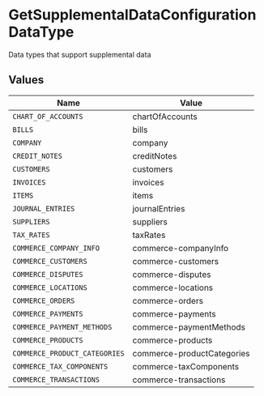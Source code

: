 # GetSupplementalDataConfigurationDataType

Data types that support supplemental data


## Values

| Name                          | Value                         |
| ----------------------------- | ----------------------------- |
| `CHART_OF_ACCOUNTS`           | chartOfAccounts               |
| `BILLS`                       | bills                         |
| `COMPANY`                     | company                       |
| `CREDIT_NOTES`                | creditNotes                   |
| `CUSTOMERS`                   | customers                     |
| `INVOICES`                    | invoices                      |
| `ITEMS`                       | items                         |
| `JOURNAL_ENTRIES`             | journalEntries                |
| `SUPPLIERS`                   | suppliers                     |
| `TAX_RATES`                   | taxRates                      |
| `COMMERCE_COMPANY_INFO`       | commerce-companyInfo          |
| `COMMERCE_CUSTOMERS`          | commerce-customers            |
| `COMMERCE_DISPUTES`           | commerce-disputes             |
| `COMMERCE_LOCATIONS`          | commerce-locations            |
| `COMMERCE_ORDERS`             | commerce-orders               |
| `COMMERCE_PAYMENTS`           | commerce-payments             |
| `COMMERCE_PAYMENT_METHODS`    | commerce-paymentMethods       |
| `COMMERCE_PRODUCTS`           | commerce-products             |
| `COMMERCE_PRODUCT_CATEGORIES` | commerce-productCategories    |
| `COMMERCE_TAX_COMPONENTS`     | commerce-taxComponents        |
| `COMMERCE_TRANSACTIONS`       | commerce-transactions         |